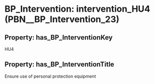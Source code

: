 # BP_Intervention: __intervention_HU4__ (PBN__BP_Intervention_23)

## Property: has_BP_InterventionKey

HU4

## Property: has_BP_InterventionTitle

Ensure use of personal protection equipment

